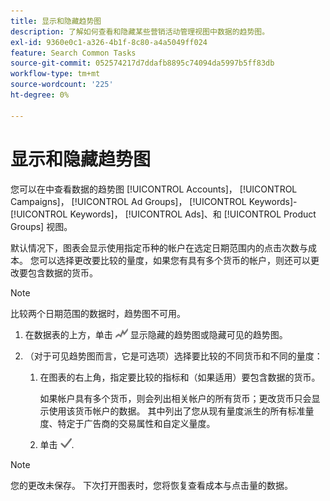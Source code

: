 ```yaml
---
title: 显示和隐藏趋势图
description: 了解如何查看和隐藏某些营销活动管理视图中数据的趋势图。
exl-id: 9360e0c1-a326-4b1f-8c80-a4a5049ff024
feature: Search Common Tasks
source-git-commit: 052574217d7ddafb8895c74094da5997b5ff83db
workflow-type: tm+mt
source-wordcount: '225'
ht-degree: 0%

---
```


# 显示和隐藏趋势图

您可以在中查看数据的趋势图 [!UICONTROL Accounts]， [!UICONTROL Campaigns]， [!UICONTROL Ad Groups]， [!UICONTROL Keywords]-[!UICONTROL Keywords]， [!UICONTROL Ads]、和 [!UICONTROL Product Groups] 视图。

默认情况下，图表会显示使用指定币种的帐户在选定日期范围内的点击次数与成本。 您可以选择更改要比较的量度，如果您有具有多个货币的帐户，则还可以更改要包含数据的货币。

>[!NOTE]
>
>比较两个日期范围的数据时，趋势图不可用。

1. 在数据表的上方，单击 ![图表](/help/search-social-commerce/assets/trend-chart.png "图表") 显示隐藏的趋势图或隐藏可见的趋势图。

1. （对于可见趋势图而言，它是可选项）选择要比较的不同货币和不同的量度：

   1. 在图表的右上角，指定要比较的指标和（如果适用）要包含数据的货币。

      如果帐户具有多个货币，则会列出相关帐户的所有货币；更改货币只会显示使用该货币帐户的数据。 其中列出了您从现有量度派生的所有标准量度、特定于广告商的交易属性和自定义量度。

   1. 单击 ![保存](/help/search-social-commerce/assets/save-checkmark.png "保存").

>[!NOTE]
>
>您的更改未保存。 下次打开图表时，您将恢复查看成本与点击量的数据。
